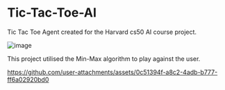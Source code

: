 # Tic-Tac-Toe-AI
Tic Tac Toe Agent created for the Harvard cs50 AI course project.

![image](https://github.com/Anshxy/Tic-Tac-Toe-AI/assets/96556167/ecc6ac43-6848-47c2-874f-23528b3127af)

This project utilised the Min-Max algorithm to play against the user.


https://github.com/user-attachments/assets/0c51394f-a8c2-4adb-b777-ff6a02920bd0

